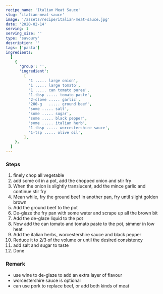 ```yaml
---
recipe_name: 'Italian Meat Sauce'
slug: 'italian-meat-sauce'
image: '/assets/recipe/italian-meat-sauce.jpg'
date: '2020-02-14'
serving: 1
serving_size: ''
type: 'savoury'
description: ''
tags: ['pasta']
ingredients:
  [
    {
      'group': '',
      'ingredient':
        [
          '1 ..... large onion',
          '1 ..... large tomato',
          '1 ..... can tomato puree',
          '1-tbsp ..... tomato paste',
          '2-clove ..... garlic',
          '200-g   ..... ground beef',
          'some ..... salt',
          'some ..... sugar',
          'some ..... black pepper',
          'some ..... italian herb',
          '1-tbsp ..... worcestershire sauce',
          '1-tsp ..... olive oil',
        ],
    },
  ]
---
```


### Steps

1. finely chop all vegetable
2. add some oil in a pot, add the chopped onion and stir fry
3. When the onion is slightly translucent, add the mince garlic and continue stir fry
4. Mean while, fry the ground beef in another pan, fry until slight golden brown
5. Add the ground beef to the pot
6. De-glaze the fry pan with some water and scrape up all the brown bit
7. Add the de-glaze liquid to the pot
8. Now add the can tomato and tomato paste to the pot, simmer in low heat
9. Add the italian herbs, worcestershire sauce and black pepper
10. Reduce it to 2/3 of the volume or until the desired consistency
11. add salt and sugar to taste
12. Done

### Remark

- use wine to de-glaze to add an extra layer of flavour
- worcestershire sauce is optional
- can use pork to replace beef, or add both kinds of meat
